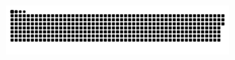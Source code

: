   ![Snake animation](https://github.com/Caio-de-Souza/Caio-de-Souza/blob/output/github-contribution-grid-snake.svg)
